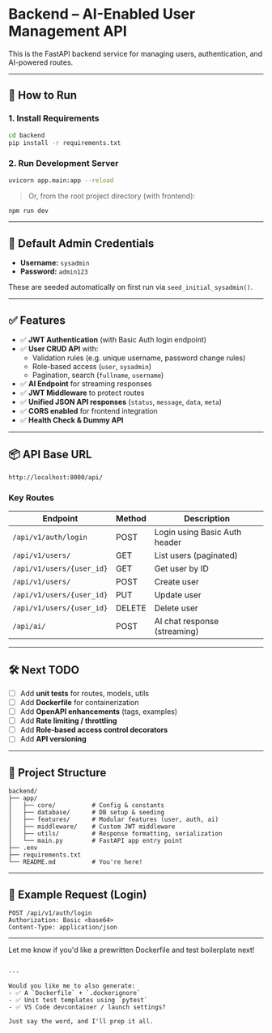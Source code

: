 # Backend – AI-Enabled User Management API

This is the FastAPI backend service for managing users, authentication, and AI-powered routes.

---

## 🚀 How to Run

### 1. Install Requirements

```bash
cd backend
pip install -r requirements.txt
```

### 2. Run Development Server

```bash
uvicorn app.main:app --reload
```

> Or, from the root project directory (with frontend):
```bash
npm run dev
```

---

## 🔐 Default Admin Credentials

- **Username:** `sysadmin`
- **Password:** `admin123`

These are seeded automatically on first run via `seed_initial_sysadmin()`.

---

## ✅ Features

- ✅ **JWT Authentication** (with Basic Auth login endpoint)
- ✅ **User CRUD API** with:
  - Validation rules (e.g. unique username, password change rules)
  - Role-based access (`user`, `sysadmin`)
  - Pagination, search (`fullname`, `username`)
- ✅ **AI Endpoint** for streaming responses
- ✅ **JWT Middleware** to protect routes
- ✅ **Unified JSON API responses** (`status`, `message`, `data`, `meta`)
- ✅ **CORS enabled** for frontend integration
- ✅ **Health Check & Dummy API**

---

## 📦 API Base URL

```
http://localhost:8000/api/
```

### Key Routes

| Endpoint                   | Method | Description                     |
|---------------------------|--------|---------------------------------|
| `/api/v1/auth/login`      | POST   | Login using Basic Auth header   |
| `/api/v1/users/`          | GET    | List users (paginated)          |
| `/api/v1/users/{user_id}` | GET    | Get user by ID                  |
| `/api/v1/users/`          | POST   | Create user                     |
| `/api/v1/users/{user_id}` | PUT    | Update user                     |
| `/api/v1/users/{user_id}` | DELETE | Delete user                     |
| `/api/ai/`                | POST   | AI chat response (streaming)    |

---

## 🛠️ Next TODO

- [ ] Add **unit tests** for routes, models, utils
- [ ] Add **Dockerfile** for containerization
- [ ] Add **OpenAPI enhancements** (tags, examples)
- [ ] Add **Rate limiting / throttling**
- [ ] Add **Role-based access control decorators**
- [ ] Add **API versioning**

---

## 📁 Project Structure

```
backend/
├── app/
│   ├── core/          # Config & constants
│   ├── database/      # DB setup & seeding
│   ├── features/      # Modular features (user, auth, ai)
│   ├── middleware/    # Custom JWT middleware
│   ├── utils/         # Response formatting, serialization
│   └── main.py        # FastAPI app entry point
├── .env
├── requirements.txt
└── README.md          # You're here!
```

---

## 🧪 Example Request (Login)

```http
POST /api/v1/auth/login
Authorization: Basic <base64>
Content-Type: application/json
```

---

Let me know if you'd like a prewritten Dockerfile and test boilerplate next!
```

---

Would you like me to also generate:
- ✅ A `Dockerfile` + `.dockerignore`
- ✅ Unit test templates using `pytest`
- ✅ VS Code devcontainer / launch settings?

Just say the word, and I'll prep it all.